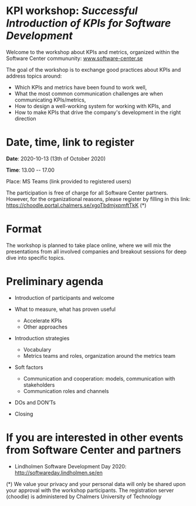 # KPI workshop: _Successful Introduction of KPIs for Software Development_
Welcome to the workshop about KPIs and metrics, organized within the Software Center commununity: www.software-center.se

The goal of the workshop is to exchange good practices about KPIs and address topics around:
* Which KPIs and metrics have been found to work well,
* What the most common communication challenges are when communicating KPIs/metrics,
* How to design a well-working system for working with KPIs, and 
* How to make KPIs that drive the company's development in the right direction

# Date, time, link to register
**Date**: 2020-10-13 (13th of October 2020)

**Time**: 13.00 -- 17.00

Place: MS Teams (link provided to registered users)

The participation is free of charge for all Software Center partners. However, for the organizational reasons, please register by filling in this link: https://choodle.portal.chalmers.se/xgoTbdmjxpmftTkK (*)

# Format

The workshop is planned to take place online, where we will mix the presentations from all involved companies and breakout sessions for deep dive into specific topics. 

# Preliminary agenda
* Introduction of participants and welcome

* What to measure, what has proven useful 
	- Accelerate KPIs
	- Other approaches

* Introduction strategies 
	- Vocabulary
	- Metrics teams and roles, organization around the metrics team

* Soft factors
	- Communication and cooperation: models, communication with stakeholders
	- Communication roles and channels

* DOs and DON’Ts

* Closing


# If you are interested in other events from Software Center and partners
* Lindholmen Software Development Day 2020: http://softwareday.lindholmen.se/en




(*) We value your privacy and your personal data will only be shared upon your approval with the workshop participants. The registration server (choodle) is administered by Chalmers University of Technology
